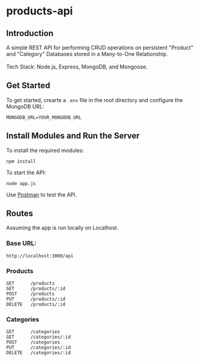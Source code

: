# products-api
## Introduction
A simple REST API for performing CRUD operations on persistent "Product" and "Category" Databases stored in a Many-to-One Relationship.<br /><br/>
Tech Stack: Node.js, Express, MongoDB, and Mongoose.<br />

## Get Started
To get started, crearte a `.env` file in the root directory and configure the MongoDB URL:
```
MONGODB_URL=YOUR_MONGODB_URL
```

## Install Modules and Run the Server
To install the required modules: 
```
npm install
```
To start the API: 
```
node app.js
```
Use [Postman](https://www.postman.com) to test the API. <br />

## Routes
Assuming the app is run locally on Localhost. </br>
### Base URL: 
```
http://localhost:3000/api
```
### Products

```
GET      /products
GET      /products/:id
POST     /products
PUT      /products/:id
DELETE   /products/:id
```
### Categories

```
GET      /categories
GET      /categories/:id
POST     /categories
PUT      /categories/:id
DELETE   /categories/:id
```




